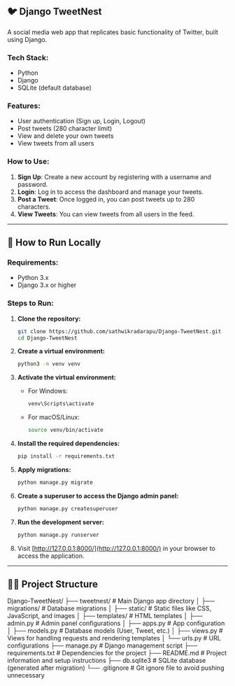  ## 🐦 Django TweetNest

A social media web app that replicates basic functionality of Twitter, built using Django.

### Tech Stack:
- Python
- Django
- SQLite (default database)

### Features:
- User authentication (Sign up, Login, Logout)
- Post tweets (280 character limit)
- View and delete your own tweets
- View tweets from all users


### How to Use:
1. **Sign Up**: Create a new account by registering with a username and password.
2. **Login**: Log in to access the dashboard and manage your tweets.
3. **Post a Tweet**: Once logged in, you can post tweets up to 280 characters.
4. **View Tweets**: You can view tweets from all users in the feed.


---

## 🚀 How to Run Locally

### Requirements:
- Python 3.x
- Django 3.x or higher

### Steps to Run:

1. **Clone the repository:**

    ```bash
    git clone https://github.com/sathwikradarapu/Django-TweetNest.git
    cd Django-TweetNest
    ```

2. **Create a virtual environment:**

    ```bash
    python3 -m venv venv
    ```

3. **Activate the virtual environment:**

    - For Windows:

      ```bash
      venv\Scripts\activate
      ```

    - For macOS/Linux:

      ```bash
      source venv/bin/activate
      ```

4. **Install the required dependencies:**

    ```bash
    pip install -r requirements.txt
    ```

5. **Apply migrations:**

    ```bash
    python manage.py migrate
    ```

6. **Create a superuser to access the Django admin panel:**

    ```bash
    python manage.py createsuperuser
    ```

7. **Run the development server:**

    ```bash
    python manage.py runserver
    ```

8. Visit [http://127.0.0.1:8000/](http://127.0.0.1:8000/) in your browser to access the application.

---

## 🧑‍💻 Project Structure

Django-TweetNest/ ├── tweetnest/ # Main Django app directory │ ├── migrations/ # Database migrations │ ├── static/ # Static files like CSS, JavaScript, and images │ ├── templates/ # HTML templates │ ├── admin.py # Admin panel configurations │ ├── apps.py # App configuration │ ├── models.py # Database models (User, Tweet, etc.) │ ├── views.py # Views for handling requests and rendering templates │ └── urls.py # URL configurations ├── manage.py # Django management script ├── requirements.txt # Dependencies for the project ├── README.md # Project information and setup instructions ├── db.sqlite3 # SQLite database (generated after migration) └── .gitignore # Git ignore file to avoid pushing unnecessary

